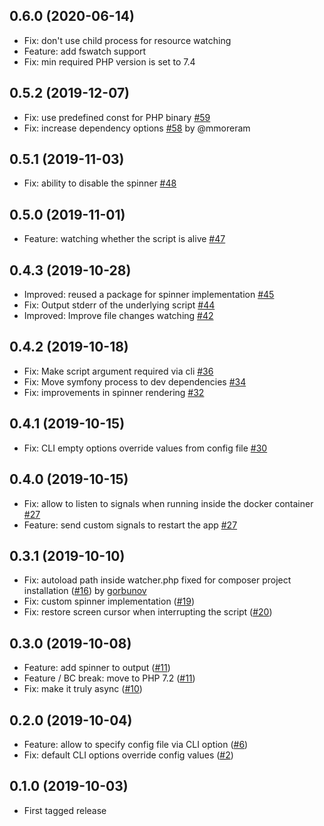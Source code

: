 ## 0.6.0 (2020-06-14)
* Fix: don't use child process for resource watching
* Feature: add fswatch support
* Fix: min required PHP version is set to 7.4

## 0.5.2 (2019-12-07)
* Fix: use predefined const for PHP binary [#59](https://github.com/seregazhuk/php-watcher/pull/59)
* Fix: increase dependency options [#58](https://github.com/seregazhuk/php-watcher/pull/58) by @mmoreram 

## 0.5.1 (2019-11-03)
* Fix: ability to disable the spinner [#48](https://github.com/seregazhuk/php-watcher/pull/48)

## 0.5.0 (2019-11-01)
* Feature: watching whether the script is alive [#47](https://github.com/seregazhuk/php-watcher/pull/47)

## 0.4.3 (2019-10-28)
* Improved: reused a package for spinner implementation [#45](https://github.com/seregazhuk/php-watcher/pull/45)
* Fix: Output stderr of the underlying script [#44](https://github.com/seregazhuk/php-watcher/pull/44) 
* Improved: Improve file changes watching [#42](https://github.com/seregazhuk/php-watcher/pull/42)

## 0.4.2 (2019-10-18)
* Fix: Make script argument required via cli [#36](https://github.com/seregazhuk/php-watcher/pull/36)
* Fix: Move symfony process to dev dependencies [#34](https://github.com/seregazhuk/php-watcher/pull/34) 
* Fix: improvements in spinner rendering [#32](https://github.com/seregazhuk/php-watcher/pull/32)

## 0.4.1 (2019-10-15)
* Fix: CLI empty options override values from config file [#30](https://github.com/seregazhuk/php-watcher/pull/30)

## 0.4.0 (2019-10-15)
* Fix: allow to listen to signals when running inside the docker container [#27](https://github.com/seregazhuk/php-watcher/pull/27)
* Feature: send custom signals to restart the app [#27](https://github.com/seregazhuk/php-watcher/pull/27)

## 0.3.1 (2019-10-10)
* Fix: autoload path inside watcher.php fixed for composer project
 installation  ([#16](https://github.com/seregazhuk/php-watcher/pull/16)) by [gorbunov](https://github.com/gorbunov)
* Fix: custom spinner implementation ([#19](https://github.com/seregazhuk/php-watcher/pull/19))   
* Fix: restore screen cursor when interrupting the script ([#20](https://github.com/seregazhuk/php-watcher/pull/20)) 

## 0.3.0 (2019-10-08)

* Feature: add spinner to output ([#11](https://github.com/seregazhuk/php-watcher/pull/11))
* Feature / BC break: move to PHP 7.2 ([#11](https://github.com/seregazhuk/php-watcher/pull/11))
* Fix: make it truly async ([#10](https://github.com/seregazhuk/php-watcher/pull/10))

## 0.2.0 (2019-10-04)

* Feature: allow to specify config file via CLI option ([#6](https://github.com/seregazhuk/php-watcher/pull/6))
* Fix: default CLI options override config values ([#2](https://github.com/seregazhuk/php-watcher/pull/4))

## 0.1.0 (2019-10-03)

* First tagged release
